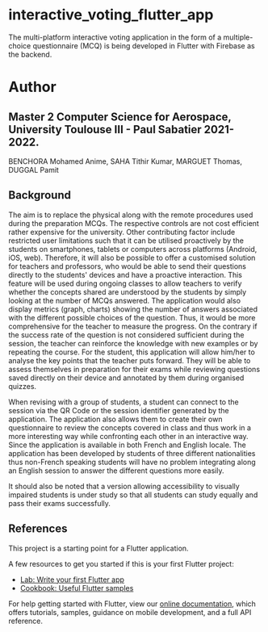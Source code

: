 # interactive_voting_flutter_app

The multi-platform interactive voting application in the form of a multiple-choice questionnaire (MCQ) is being developed in Flutter with Firebase as the backend.

# Author
## Master 2 Computer Science for Aerospace, University Toulouse III - Paul Sabatier 2021-2022. 
BENCHORA Mohamed Anime, SAHA Tithir Kumar, MARGUET Thomas, DUGGAL Pamit

## Background
 The aim is to replace the physical along with the remote procedures used during the preparation MCQs. The respective controls are not cost efficient rather expensive for the university. Other contributing factor include restricted user limitations such that it can be utilised proactively by the students on smartphones, tablets or computers across platforms (Android, iOS, web). Therefore, it will also be possible to offer a customised solution for teachers and professors, who would be able to send their questions directly to the students' devices and have a proactive interaction. This feature will be used during ongoing classes to allow teachers to verify whether the concepts shared are understood by the students by simply looking at the number of MCQs answered. The application would also display metrics (graph, charts) showing the number of answers associated with the different possible choices of the question. Thus, it would be more comprehensive for the teacher to measure the progress. On the contrary if the success rate of the question is not considered sufficient during the session, the teacher can reinforce the knowledge with new examples or by repeating the course. For the student, this application will allow him/her to analyse the key points that the teacher puts forward. They will be able to assess themselves in preparation for their exams while reviewing questions saved directly on their device and annotated by them during organised quizzes.
 
When revising with a group of students, a student can connect to the session via the QR Code or the session identifier generated by the application. The application also allows them to create their own questionnaire to review the concepts covered in class and thus work in a more interesting way while confronting each other in an interactive way.
Since the application is available in both French and English locale. The application has been developed by students of three different nationalities thus non-French speaking students will have no problem integrating along an English session to answer the different questions more easily.

It should also be noted that a version allowing accessibility to visually impaired students is under study so that all students can study equally and pass their exams successfully.


## References

This project is a starting point for a Flutter application.

A few resources to get you started if this is your first Flutter project:

- [Lab: Write your first Flutter app](https://flutter.dev/docs/get-started/codelab)
- [Cookbook: Useful Flutter samples](https://flutter.dev/docs/cookbook)

For help getting started with Flutter, view our
[online documentation](https://flutter.dev/docs), which offers tutorials,
samples, guidance on mobile development, and a full API reference.
